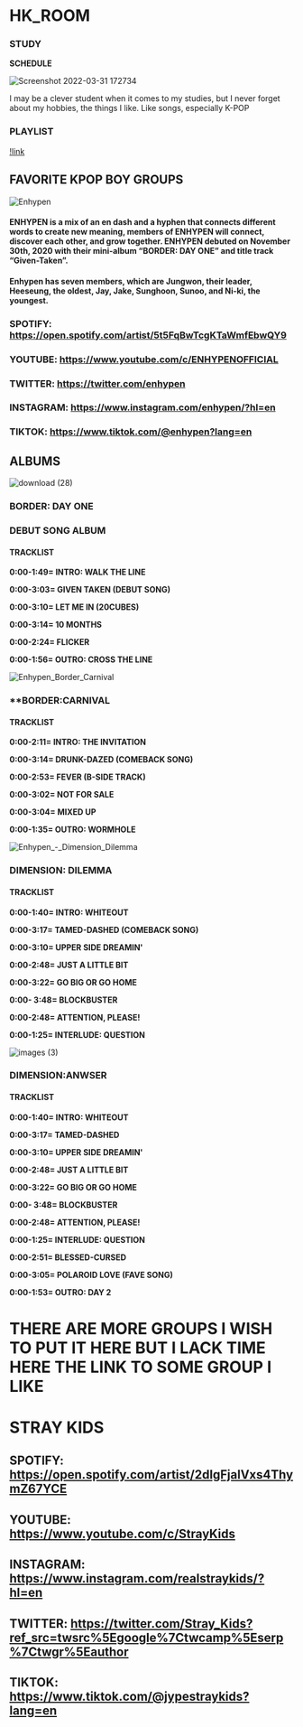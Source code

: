 # HK_ROOM 

### STUDY


**SCHEDULE**

![Screenshot 2022-03-31 172734](https://user-images.githubusercontent.com/102715509/161379733-d2a40260-dd47-49d9-91cb-a4480f1e5902.png)

I may be a clever student when it comes to my studies, but I never forget about my hobbies, the things I like. Like songs, especially K-POP

### PLAYLIST

 [!link](https://open.spotify.com/playlist/5g9COjrjPZD95bXvbr4dy3)



## FAVORITE KPOP BOY GROUPS
![Enhypen](https://user-images.githubusercontent.com/102715509/161380761-8082f78d-87d2-46df-a7a5-169af0734730.jpg)

####  **ENHYPEN is a mix of an en dash and a hyphen that connects different words to create new meaning, members of ENHYPEN will connect, discover each other, and grow together. ENHYPEN debuted on November 30th, 2020 with their mini-album “BORDER: DAY ONE” and title track “Given-Taken”.**

####  **Enhypen has seven members, which are Jungwon, their leader, Heeseung, the oldest, Jay, Jake, Sunghoon, Sunoo, and Ni-ki, the youngest.**

### SPOTIFY: https://open.spotify.com/artist/5t5FqBwTcgKTaWmfEbwQY9

### YOUTUBE: https://www.youtube.com/c/ENHYPENOFFICIAL

### TWITTER:  https://twitter.com/enhypen

### INSTAGRAM: https://www.instagram.com/enhypen/?hl=en

### TIKTOK: https://www.tiktok.com/@enhypen?lang=en
 
## ALBUMS

![download (28)](https://user-images.githubusercontent.com/102715509/161381187-2b1cea44-802d-4c2f-8822-599a2c5f65e7.jpg)

### **BORDER: DAY ONE**

### **DEBUT SONG ALBUM**

#### TRACKLIST

**0:00-1:49= INTRO: WALK THE LINE**

**0:00-3:03= GIVEN TAKEN (DEBUT SONG)**

**0:00-3:10= LET ME IN (20CUBES)**

**0:00-3:14= 10 MONTHS**

**0:00-2:24= FLICKER**

**0:00-1:56= OUTRO: CROSS THE LINE**





![Enhypen_Border_Carnival](https://user-images.githubusercontent.com/102715509/161381267-59fa9c7e-132c-42be-9e32-2970f30d1199.jpg)

### **BORDER:CARNIVAL

#### TRACKLIST

**0:00-2:11= INTRO: THE INVITATION**

**0:00-3:14= DRUNK-DAZED (COMEBACK SONG)**

**0:00-2:53= FEVER (B-SIDE TRACK)**

**0:00-3:02= NOT FOR SALE**

**0:00-3:04= MIXED UP**

**0:00-1:35= OUTRO: WORMHOLE**



![Enhypen_-_Dimension_Dilemma](https://user-images.githubusercontent.com/102715509/161381271-1838ffb4-943e-4eb0-84cc-dc7964113d94.jpg)

### **DIMENSION: DILEMMA**

#### **TRACKLIST**

**0:00-1:40= INTRO: WHITEOUT**

**0:00-3:17= TAMED-DASHED (COMEBACK SONG)**

**0:00-3:10= UPPER SIDE DREAMIN'**

**0:00-2:48= JUST A LITTLE BIT**

**0:00-3:22= GO BIG OR GO HOME**

**0:00- 3:48= BLOCKBUSTER**

**0:00-2:48= ATTENTION, PLEASE!**

**0:00-1:25= INTERLUDE: QUESTION**


![images (3)](https://user-images.githubusercontent.com/102715509/161381286-85870443-74c7-46e1-b487-6327adf928e9.jpg)

### **DIMENSION:ANWSER**

#### **TRACKLIST**

**0:00-1:40= INTRO: WHITEOUT**

**0:00-3:17= TAMED-DASHED**

**0:00-3:10= UPPER SIDE DREAMIN'**

**0:00-2:48= JUST A LITTLE BIT**

**0:00-3:22= GO BIG OR GO HOME**

**0:00- 3:48= BLOCKBUSTER**

**0:00-2:48= ATTENTION, PLEASE!**

**0:00-1:25= INTERLUDE: QUESTION**

**0:00-2:51= BLESSED-CURSED**

**0:00-3:05= POLAROID LOVE (FAVE SONG)**

**0:00-1:53= OUTRO: DAY 2**


# THERE ARE MORE GROUPS I WISH TO PUT IT HERE BUT I LACK TIME HERE THE LINK TO SOME GROUP I LIKE

# STRAY KIDS 

## SPOTIFY: https://open.spotify.com/artist/2dIgFjalVxs4ThymZ67YCE

## YOUTUBE: https://www.youtube.com/c/StrayKids

## INSTAGRAM: https://www.instagram.com/realstraykids/?hl=en

## TWITTER: https://twitter.com/Stray_Kids?ref_src=twsrc%5Egoogle%7Ctwcamp%5Eserp%7Ctwgr%5Eauthor

## TIKTOK: https://www.tiktok.com/@jypestraykids?lang=en

